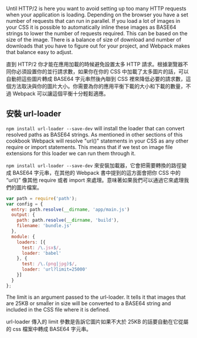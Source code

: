 ﻿Until HTTP/2 is here you want to avoid setting up too many HTTP requests when your application is loading. Depending on the browser you have a set number of requests that can run in parallel. If you load a lot of images in your CSS it is possible to automatically inline these images as BASE64 strings to lower the number of requests required. This can be based on the size of the image. There is a balance of size of download and number of downloads that you have to figure out for your project, and Webpack makes that balance easy to adjust.

直到 HTTP/2 你才能在應用加載的時候避免設置太多 HTTP 請求。根據瀏覽器不同你必須設置你的並行請求數，如果你在你的 CSS 中加載了太多圖片的話，可以自動把這些圖片轉成 BASE64 字元串然後內聯到 CSS 裡來降低必要的請求數，這個方法取決與你的圖片大小。你需要為你的應用平衡下載的大小和下載的數量，不過 Webpack 可以讓這個平衡十分輕鬆適應。

## 安裝 url-loader
`npm install url-loader --save-dev` will install the loader that can convert resolved paths as BASE64 strings. As mentioned in other sections of this cookbook Webpack will resolve "url()" statements in your CSS as any other require or import statements. This means that if we test on image file extensions for this loader we can run them through it.

`npm install url-loader --save-dev` 來安裝加載器，它會把需要轉換的路徑變成 BASE64 字元串，在其他的 Webpack 書中提到的這方面會把你 CSS 中的 “url()” 像其他 require 或者 import 來處理。意味著如果我們可以通過它來處理我們的圖片檔案。

```javascript
var path = require('path');
var config = {
  entry: path.resolve(__dirname, 'app/main.js')
  output: {
    path: path.resolve(__dirname, 'build'),
    filename: 'bundle.js'
  },
  module: {
    loaders: [{
      test: /\.jsx$/,
      loader: 'babel'
    }, {
      test: /\.(png|jpg)$/,
      loader: 'url?limit=25000'
    }]
  }
};
```

The limit is an argument passed to the url-loader. It tells it that images that are 25KB or smaller in size will be converted to a BASE64 string and included in the CSS file where it is defined.

url-loader 傳入的 limit 參數是告訴它圖片如果不大於 25KB 的話要自動在它從屬的 css 檔案中轉成 BASE64 字元串。
